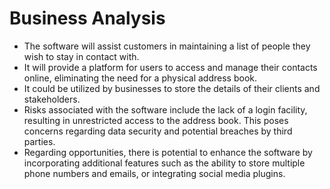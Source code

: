 # Business Analysis
- The software will assist customers in maintaining a list of people they wish to stay in contact with.
- It will provide a platform for users to access and manage their contacts online, eliminating the need for a physical address book.
- It could be utilized by businesses to store the details of their clients and stakeholders.
- Risks associated with the software include the lack of a login facility, resulting in unrestricted access to the address book. This poses concerns regarding data security and potential breaches by third parties.
- Regarding opportunities, there is potential to enhance the software by incorporating additional features such as the ability to store multiple phone numbers and emails, or integrating social media plugins.
